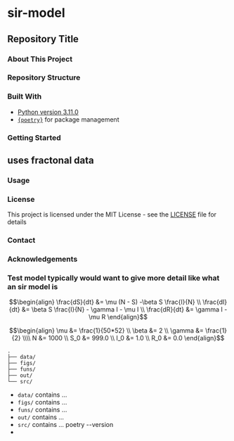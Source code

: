 # sir-model
## Repository Title
### About This Project

### Repository Structure

### Built With
- [Python version 3.11.0](https://www.python.org/downloads/)
- [`{poetry}`](https://python-poetry.org/docs/) for package management
### Getting Started
## uses fractonal data
### Usage

### License
This project is licensed under the MIT License - see the [LICENSE](LICENSE) file for details

### Contact

### Acknowledgements

### Test model typically would want to give more detail like what an sir model is

```math
\begin{align}
\frac{dS}{dt} &= \mu (N - S) -\beta S \frac{I}{N} \\
\frac{dI}{dt} &= \beta S \frac{I}{N} - \gamma I - \mu I \\
\frac{dR}{dt} &= \gamma I - \mu R
\end{align}
```

```math
\begin{align}
\mu &= \frac{1}{50*52} \\
\beta &= 2 \\
\gamma &= \frac{1}{2} \\\\

N &= 1000 \\
S_0 &= 999.0 \\
I_0 &= 1.0 \\
R_0 &= 0.0
\end{align}
```
```
.
├── data/
├── figs/
├── funs/
├── out/
└── src/
```

- `data/` contains ...
- `figs/` contains ...
- `funs/` contains ...
- `out/` contains ...
- `src/` contains ...
poetry --version
- 